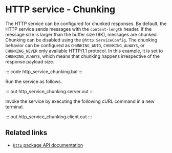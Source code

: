 # HTTP service - Chunking

The HTTP service can be configured for chunked responses. By default, the HTTP service sends messages with the `content-length` header. If the message size is larger than the buffer size (8K), messages are chunked. Chunking can be disabled using the `@http:ServiceConfig`. The chunking behavior can be configured as `CHUNKING_AUTO`, `CHUNKING_ALWAYS`, or `CHUNKING_NEVER` only available HTTP/1.1 protocol. In this example, it is set to `CHUNKING_ALWAYS`, which means that chunking happens irrespective of the response payload size.

::: code http_service_chunking.bal :::

Run the service as follows.

::: out http_service_chunking.server.out :::

Invoke the service by executing the following cURL command in a new terminal.

::: out http_service_chunking.client.out :::

## Related links
- [`http` package API documentation](https://lib.ballerina.io/ballerina/http/latest/)
